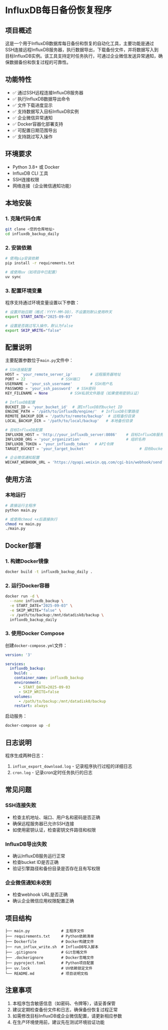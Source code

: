 # InfluxDB每日备份恢复程序

## 项目概述

这是一个用于InfluxDB数据库每日备份和恢复的自动化工具，主要功能是通过SSH连接远程InfluxDB服务器，执行数据导出，下载备份文件，并将数据写入到目标InfluxDB实例。该工具支持定时任务执行，可通过企业微信发送异常通知，确保数据备份和恢复过程的可靠性。

## 功能特性

- ✅ 通过SSH远程连接InfluxDB服务器
- ✅ 执行InfluxDB数据导出命令
- ✅ 文件下载进度显示
- ✅ 支持数据写入目标InfluxDB实例
- ✅ 企业微信异常通知
- ✅ Docker容器化部署支持
- ✅ 可配置日期范围导出
- ✅ 支持跳过写入操作

## 环境要求

- Python 3.8+ 或 Docker
- InfluxDB CLI 工具
- SSH连接权限
- 网络连接（企业微信通知功能）

## 本地安装

### 1. 克隆代码仓库

```bash
git clone <您的仓库地址>
cd influxdb_backup_daily
```

### 2. 安装依赖

```bash
# 使用pip安装依赖
pip install -r requirements.txt

# 或使用uv（如项目中已配置）
uv sync
```

### 3. 配置环境变量

程序支持通过环境变量设置以下参数：

```bash
# 设置开始日期（格式：YYYY-MM-DD），不设置则默认使用昨天
export START_DATE="2025-09-03"

# 设置是否跳过写入操作，默认为false
export SKIP_WRITE="false"
```

## 配置说明

主要配置参数位于`main.py`文件中：

```python
# SSH连接配置
HOST = 'your_remote_server_ip'        # 远程服务器地址
PORT = 22                # SSH端口
USERNAME = 'your_ssh_username'        # SSH用户名
PASSWORD = 'your_ssh_password'  # SSH密码
KEY_FILENAME = None          # SSH私钥文件路径（如果使用密钥认证）

# InfluxDB配置
BUCKET_ID = 'your_bucket_id'  # 源InfluxDB的bucket ID
ENGINE_PATH = '/path/to/influxdb/engine/'  # InfluxDB引擎路径
REMOTE_BACKUP_DIR = '/path/to/remote/backup'  # 远程备份目录
LOCAL_BACKUP_DIR = '/path/to/local/backup'   # 本地备份目录

# 目标InfluxDB配置
INFLUXDB_HOST = 'http://your_influxdb_server:8086'    # 目标InfluxDB服务器地址
INFLUXDB_ORG = 'your_organization'                    # 组织名称
INFLUXDB_TOKEN = 'your_influxdb_token'  # API令牌
TARGET_BUCKET = 'your_target_bucket'                        # 目标bucket名称

# 企业微信通知配置
WECHAT_WEBHOOK_URL = 'https://qyapi.weixin.qq.com/cgi-bin/webhook/send?key=your_wechat_key'
```

## 使用方法

### 本地运行

```bash
# 直接运行主程序
python main.py

# 或使用chmod +x后直接执行
chmod +x main.py
./main.py
```



## Docker部署

### 1. 构建Docker镜像

```bash
docker build -t influxdb_backup_daily .
```

### 2. 运行Docker容器

```bash
docker run -d \
  --name influxdb_backup \
  -e START_DATE="2025-09-03" \
  -e SKIP_WRITE="false" \
  -v /path/to/backup:/mnt/datadisk0/backup \
  influxdb_backup_daily
```

### 3. 使用Docker Compose

创建`docker-compose.yml`文件：

```yaml
version: '3'

services:
  influxdb_backup:
    build: .
    container_name: influxdb_backup
    environment:
      - START_DATE=2025-09-03
      - SKIP_WRITE=false
    volumes:
      - /path/to/backup:/mnt/datadisk0/backup
    restart: always
```

启动服务：

```bash
docker-compose up -d
```

## 日志说明

程序生成两种日志：

1. `influx_export_download.log` - 记录程序执行过程的详细日志
2. `cron.log` - 记录cron定时任务执行的日志

## 常见问题

### SSH连接失败

- 检查主机地址、端口、用户名和密码是否正确
- 确保远程服务器已允许SSH连接
- 如使用密钥认证，检查密钥文件路径和权限

### InfluxDB导出失败

- 确认InfluxDB服务运行正常
- 检查bucket ID是否正确
- 验证引擎路径和备份目录是否存在且有写权限

### 企业微信通知未收到

- 检查webhook URL是否正确
- 确认企业微信应用权限配置正确

## 项目结构

```
├── main.py              # 主程序文件
├── requirements.txt     # Python依赖清单
├── Dockerfile           # Docker构建文件
├── run_influx_write.sh  # InfluxDB写入脚本
├── .gitignore           # Git忽略文件
├── .dockerignore        # Docker忽略文件
├── pyproject.toml       # Python项目配置
├── uv.lock              # UV依赖锁定文件
└── README.md            # 项目说明文档
```

## 注意事项

1. 本程序包含敏感信息（如密码、令牌等），请妥善保管
2. 建议定期检查备份文件和日志，确保备份恢复过程正常
3. 如需修改目标InfluxDB或企业微信配置，请更新相应参数
4. 在生产环境使用前，建议先在测试环境验证功能
